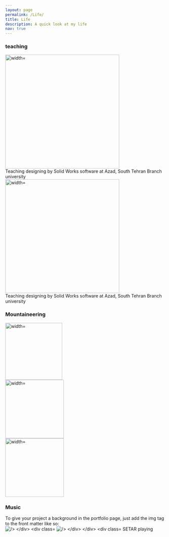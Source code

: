 ```yaml
---
layout: page
permalink: /Life/
title: Life
description: A quick look at my life 
nav: true
---
```


 <h3>teaching</h3>
<!--  For now, this page is assumed to be a static description of your courses.  -->
 
 
 <div class="col-sm-8 mt-3 mt-md-0">
        <img class="img-fluid rounded z-depth-1" src="{{ '/assets/img/21.jpg' | relative_url }}" alt="  width="500" height="360"/>
 </div>
 <figcaption>Teaching designing by Solid Works software at Azad, South Tehran Branch university</figcaption>
                                                                                                                                
                                                                                                                                
<!--  <figure>
  <img src="/assets/img/21.jpg" alt="Trulli" width="500" height="360">
  <figcaption>Teaching designing by Solid Works software at Azad, South Tehran Branch university</figcaption>
</figure> -->

<div class="col-sm-8 mt-3 mt-md-0">
        <img class="img-fluid rounded z-depth-1" src="{{ '/assets/img/22.jpg' | relative_url }}" alt="  width="500" height="360"/>
 </div>
 <figcaption>Teaching designing by Solid Works software at Azad, South Tehran Branch university</figcaption>


<!-- <figure>
  <img src="/assets/img/22.jpg" alt="Trulli" width="500" height="500">
  <figcaption>Teaching as a Robotic teacher in Darvaze_ghar Iranian home</figcaption>
</figure> -->



 <h3>Mountaineering</h3>

<div class="row">
    <div class="col-sm mt-3 mt-md-0">
        <img class="img-fluid rounded z-depth-1" src="{{ '/assets/img/23.jpg' | relative_url }}" alt=" width="250" height="180"/>
    </div>
    <div class="col-sm mt-3 mt-md-0">
        <img class="img-fluid rounded z-depth-1" src="{{ '/assets/img/24.jpg' | relative_url }}" alt=" width="250" height="185"/>
    </div>
    <div class="col-sm mt-3 mt-md-0">
        <img class="img-fluid rounded z-depth-1" src="{{ '/assets/img/25.jpg' | relative_url }}" alt=" width="250" height="185"/>
    </div>
</div>






 <h3>Music</h3>
 To give your project a background in the portfolio page, just add the img tag to the front matter like so:


<div class="row justify-content-sm-center">
    <div class="col-sm-8 mt-3 mt-md-0">
        <img class="img-fluid rounded z-depth-1" src="{{ '/assets/img/26.jpg' | relative_url }}" alt="/>
    </div>
    <div class="col-sm-4 mt-3 mt-md-0">
        <img class="img-fluid rounded z-depth-1" src="{{ '/assets/img/27.jpg' | relative_url }}" alt="/>
    </div>
</div>
<div class="caption">
    SETAR playing
</div>



